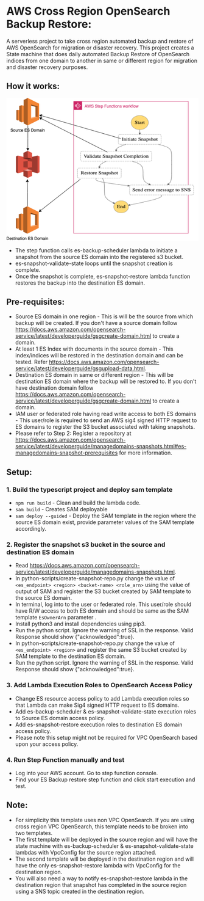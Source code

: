 # AWS Cross Region OpenSearch Backup Restore:
A serverless project to take cross region automated backup and restore of AWS OpenSearch for migration or disaster recovery.
This project creates a State machine that does daily automated Backup Restore of OpenSearch indices from one domain to another in same or different region for migration and disaster recovery purposes.

## How it works:

![ES Backup Restore](EsbackUpRestore.png)

- The step function calls es-backup-scheduler lambda to initiate a snapshot from the source ES domain into the registered s3 bucket.
- es-snapshot-validate-state loops until the snapshot creation is complete.
- Once the snapshot is complete, es-snapshot-restore lambda function restores the backup into the destination ES domain.

## Pre-requisites:

- Source ES domain in one region - This is will be the source from which backup will be created. If you don't have a source domain follow https://docs.aws.amazon.com/opensearch-service/latest/developerguide/gsgcreate-domain.html to create a domain.
- At least 1 ES Index with documents in the source domain - This index/indices will be restored in the destination domain and can be tested. Refer https://docs.aws.amazon.com/opensearch-service/latest/developerguide/gsgupload-data.html.
- Destination ES domain in same or different region - This will be destination ES domain where the backup will be restored to. If you don't have destination domain follow https://docs.aws.amazon.com/opensearch-service/latest/developerguide/gsgcreate-domain.html to create a domain.
- IAM user or federated role having read write access to both ES domains - This user/role is required to send an AWS sig4 signed HTTP request to ES domains to register the S3 bucket associated with taking snapshots. 
- Please refer to Step 2: Register a repository at https://docs.aws.amazon.com/opensearch-service/latest/developerguide/managedomains-snapshots.html#es-managedomains-snapshot-prerequisites for more information. 


## Setup: 

### 1. Build the typescript project and deploy sam template

- `npm run build` - Clean and build the lambda code.
- `sam build` -  Creates SAM deployable
- `sam deploy --guided` - Deploy the SAM template in the region where the source ES domain exist, provide parameter values of the SAM template accordingly. 


### 2. Register the snapshot s3 bucket in the source and destination ES domain  

- Read https://docs.aws.amazon.com/opensearch-service/latest/developerguide/managedomains-snapshots.html.
- In python-scripts/create-snapshot-repo.py change the value of `<es_endpoint> <region> <bucket-name> <role_arn>` using the value of output of SAM and register the S3 bucket created by SAM template to the source ES domain.
- In terminal, log into to the user or federated role. This user/role should have R/W access to both ES domain and should be same as the SAM template `EsOwnerArn` parameter .
- Install python3 and install dependencies using pip3.
- Run the python script. Ignore the warning of SSL in the response. Valid Response should show {"acknowledged":true}.
- In python-scripts/create-snapshot-repo.py change the value of `<es_endpoint> <region>` and register the same S3 bucket created by SAM template to the destination ES domain. 
- Run the python script. Ignore the warning of SSL in the response. Valid Response should show {"acknowledged":true}.


### 3. Add Lambda Execution Roles to OpenSearch Access Policy
- Change ES resource access policy to add Lambda execution roles so that Lambda can make Sig4 signed HTTP request to ES domains.
- Add es-backup-scheduler & es-snapshot-validate-state execution roles to Source ES domain access policy.
- Add es-snapshot-restore execution roles to destination ES domain access policy.
- Please note this setup might not be required for VPC OpenSearch based upon your access policy.

### 4. Run Step Function manually and test 

- Log into your AWS account. Go to step function console.
- Find your ES Backup restore step function and click start execution and test.

## Note:

- For simplicity this template uses non VPC OpenSearch. If you are using cross region VPC OpenSearch, this template needs to be broken into two templates.
- The first template will be deployed in the source region and will have the state machine with es-backup-scheduler & es-snapshot-validate-state lambdas with VpcConfig for the source region attached.
- The second template will be deployed in the destination region and will have the only es-snapshot-restore lambda with VpcConfig for the destination region.
- You will also need a way to notify es-snapshot-restore lambda in the destination region that snapshot has completed in the source region using a SNS topic created in the destination region.
